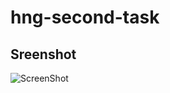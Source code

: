 # hng-second-task

## Sreenshot

![ScreenShot](https://lucid.blog/storage/stgodstar/images/img-22af3z60wm.png)
